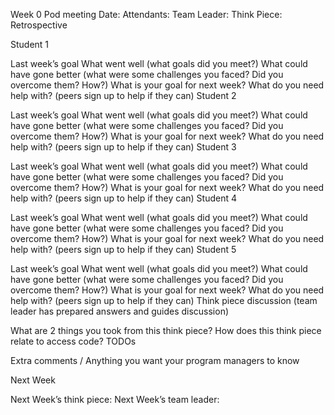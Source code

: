 Week 0 Pod meeting
Date:
Attendants:
Team Leader:
Think Piece: 
Retrospective

Student 1

Last week’s goal
What went well (what goals did you meet?)
What could have gone better (what were some challenges you faced? Did you overcome them? How?)
What is your goal for next week?
What do you need help with? (peers sign up to help if they can)
Student 2

Last week’s goal
What went well (what goals did you meet?)
What could have gone better (what were some challenges you faced? Did you overcome them? How?)
What is your goal for next week?
What do you need help with? (peers sign up to help if they can)
Student 3

Last week’s goal
What went well (what goals did you meet?)
What could have gone better (what were some challenges you faced? Did you overcome them? How?)
What is your goal for next week?
What do you need help with? (peers sign up to help if they can)
Student 4

Last week’s goal
What went well (what goals did you meet?)
What could have gone better (what were some challenges you faced? Did you overcome them? How?)
What is your goal for next week?
What do you need help with? (peers sign up to help if they can)
Student 5

Last week’s goal
What went well (what goals did you meet?)
What could have gone better (what were some challenges you faced? Did you overcome them? How?)
What is your goal for next week?
What do you need help with? (peers sign up to help if they can)
Think piece discussion (team leader has prepared answers and guides discussion)

What are 2 things you took from this think piece?
How does this think piece relate to access code?
TODOs

Extra comments / Anything you want your program managers to know

Next Week

Next Week’s think piece:
Next Week’s team leader:

